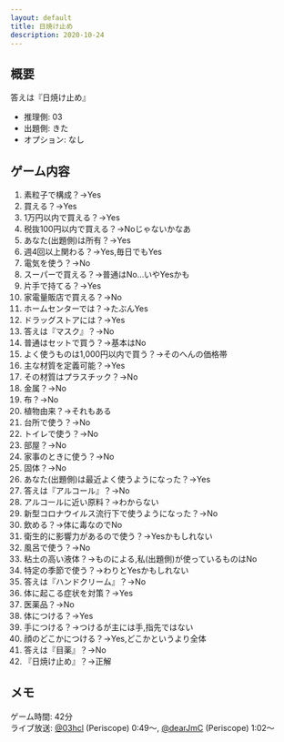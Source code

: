 ```yaml
---
layout: default
title: 日焼け止め
description: 2020-10-24
---
```


## 概要

答えは『日焼け止め』

- 推理側: 03
- 出題側: きた
- オプション: なし

## ゲーム内容

1. 素粒子で構成？→Yes
2. 買える？→Yes
3. 1万円以内で買える？→Yes
4. 税抜100円以内で買える？→Noじゃないかなあ
5. あなた(出題側)は所有？→Yes
6. 週4回以上関わる？→Yes,毎日でもYes
7. 電気を使う？→No
8. スーパーで買える？→普通はNo…いやYesかも
9. 片手で持てる？→Yes
10. 家電量販店で買える？→No
11. ホームセンターでは？→たぶんYes
12. ドラッグストアには？→Yes
13. 答えは『マスク』？→No
14. 普通はセットで買う？→基本はNo
15. よく使うものは1,000円以内で買う？→そのへんの価格帯
16. 主な材質を定義可能？→Yes
17. その材質はプラスチック？→No
18. 金属？→No
19. 布？→No
20. 植物由来？→それもある
21. 台所で使う？→No
22. トイレで使う？→No
23. 部屋？→No
24. 家事のときに使う？→No
25. 固体？→No
26. あなた(出題側)は最近よく使うようになった？→Yes
27. 答えは『アルコール』？→No
28. アルコールに近い原料？→わからない
29. 新型コロナウイルス流行下で使うようになった？→No
30. 飲める？→体に毒なのでNo
31. 衛生的に影響力があるので使う？→Yesかもしれない
32. 風呂で使う？→No
33. 粘土の高い液体？→ものによる,私(出題側)が使っているものはNo
34. 特定の季節で使う？→わりとYesかもしれない
35. 答えは『ハンドクリーム』？→No
36. 体に起こる症状を対策？→Yes
37. 医薬品？→No
38. 体につける？→Yes
39. 手につける？→つけるが主には手,指先ではない
40. 顔のどこかにつける？→Yes,どこかというより全体
41. 答えは『目薬』？→No
42. 『日焼け止め』？→正解

## メモ

ゲーム時間: 42分  
ライブ放送: [@03hcl](https://www.periscope.tv/03hcl/1LyxBanadAEJN?t=49s) (Periscope) 0:49～, [@dearJmC](https://www.pscp.tv/dearJmC/1ynKOqyqZqvJR?t=1m2s) (Periscope) 1:02～
